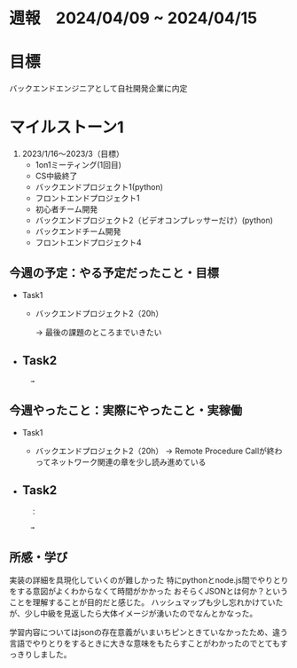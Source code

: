 
# 週報　2024/04/09 ~ 2024/04/15

# 目標
バックエンドエンジニアとして自社開発企業に内定

# マイルストーン1

1. 2023/1/16〜2023/3（目標）
   - 1on1ミーティング(1回目)
   - CS中級終了
   - バックエンドプロジェクト1(python)
   - フロントエンドプロジェクト1
   - 初心者チーム開発
   - バックエンドプロジェクト2（ビデオコンプレッサーだけ）(python)
   - バックエンドチーム開発
   - フロントエンドプロジェクト4


## 今週の予定：やる予定だったこと・目標
- Task1
    - バックエンドプロジェクト2（20h）    
        
        → 最後の課題のところまでいきたい

- Task2
    -  
        
        → 



## 今週やったこと：実際にやったこと・実稼働
- Task1
    - バックエンドプロジェクト2（20h）
        → Remote Procedure Callが終わってネットワーク関連の章を少し読み進めている
    
- Task2
    - 

        ：

        →

    
## 所感・学び
実装の詳細を具現化していくのが難しかった
特にpythonとnode.js間でやりとりをする意図がよくわからなくて時間がかかった
おそらくJSONとは何か？ということを理解することが目的だと感じた。
ハッシュマップも少し忘れかけていたが、少し中級を見返したら大体イメージが湧いたのでなんとかなった。

学習内容についてはjsonの存在意義がいまいちピンときていなかったため、違う言語でやりとりをするときに大きな意味をもたらすことがわかったのでとてもすっきりしました。


